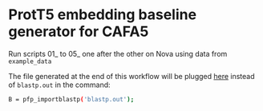 # ProtT5 embedding baseline generator for CAFA5

Run scripts 01_ to 05_ one after the other on Nova using data from `example_data`

The file generated at the end of this workflow will be plugged [here](https://github.com/yuxjiang/CAFA2) instead of `blastp.out` in the command:

``` bash
B = pfp_importblastp('blastp.out');
```
